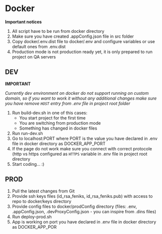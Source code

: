 # Docker

**Important notices**

1. All script have to be run from docker directory
2. Make sure you have created .appConfig.json file in src folder
3. Copy docker/.env.dist file to docker/.env and configure variables or use default ones from .env.dist
4. Production mode is not production ready yet, it is only prepared to run project on QA servers

## DEV
**IMPORTANT**

*Currently dev environment on docker do not support running on custom domain, so if you want to work it without any additional changes make sure you have remove `HOST` entry from .env file in project root folder*  

1. Run build-dev.sh in one of this cases:
    * You start project for the first time
    * You are switching from production mode
    * Something has changed in docker files
2. Run run-dev.sh
3. Go to localhost:PORT where PORT is the value you have declared in .env file in docker directory as DOCKER_APP_PORT 
4. If the page do not work make sure you connect with correct protocole (http vs https configured as  `HTTPS` variable in .env file in project root directory
5. Start coding... :)

## PROD
1. Pull the latest changes from Git
2. Provide ssh keys files (id_rsa_feniks, id_rsa_feniks.pub) with access to repo to docker/keys directory
3. Provide config files to docker/prodConfig directory (files: .env, .appConfig.json, .devProxyConfig.json - you can inspire from .dins files)
3. Run deploy-prod.sh
4. App is working on port you have declared in .env file in docker directory as DOCKER_APP_POR

